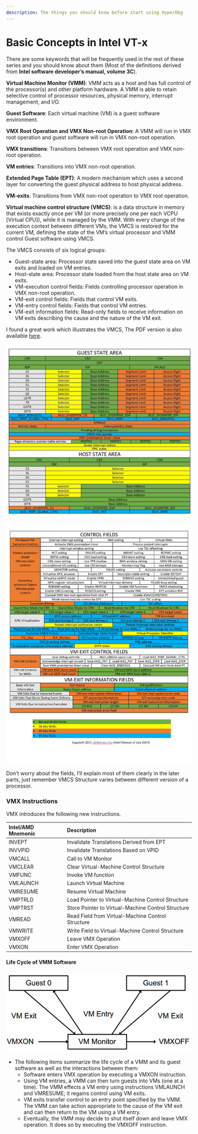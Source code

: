 ```yaml
---
description: The things you should know before start using HyperDbg
---
```


# Basic Concepts in Intel VT-x

There are some keywords that will be frequently used in the rest of these series and you should know about them \(Most of the definitions derived from **Intel software developer’s manual, volume 3C**\).

**Virtual Machine Monitor \(VMM\)**: VMM acts as a host and has full control of the processor\(s\) and other platform hardware. A VMM is able to retain selective control of processor resources, physical memory, interrupt management, and I/O.

**Guest Software**: Each virtual machine \(VM\) is a guest software environment.

**VMX Root Operation and VMX Non-root Operation**: A VMM will run in VMX root operation and guest software will run in VMX non-root operation.

**VMX transitions**: Transitions between VMX root operation and VMX non-root operation.

**VM entries**: Transitions into VMX non-root operation.

**Extended Page Table \(EPT\)**: A modern mechanism which uses a second layer for converting the guest physical address to host physical address.

**VM-exits**: Transitions from VMX non-root operation to VMX root operation.

**Virtual machine control structure \(VMCS\)**: is a data structure in memory that exists exactly once per VM \(or more precisely one per each VCPU \[Virtual CPU\]\), while it is managed by the VMM. With every change of the execution context between different VMs, the VMCS is restored for the current VM, defining the state of the VM’s virtual processor and VMM control Guest software using VMCS.

The VMCS consists of six logical groups:

*  Guest-state area: Processor state saved into the guest state area on VM exits and loaded on VM entries.
*  Host-state area: Processor state loaded from the host state area on VM exits.
*  VM-execution control fields: Fields controlling processor operation in VMX non-root operation.
*  VM-exit control fields: Fields that control VM exits.
*  VM-entry control fields: Fields that control VM entries.
*  VM-exit information fields: Read-only fields to receive information on VM exits describing the cause and the nature of the VM exit.

I found a great work which illustrates the VMCS, The PDF version is also available [here](https://rayanfam.com/wp-content/uploads/sites/2/2018/08/VMCS.pdf). 

![VMCS Layout](../../.gitbook/assets/vmcs-page-001-1.jpeg)

![VMCS Layout](../../.gitbook/assets/vmcs-page-002-1.jpg)

Don’t worry about the fields, I’ll explain most of them clearly in the later parts, just remember VMCS Structure varies between different version of a processor.

### **VMX Instructions** 

VMX introduces the following new instructions.

| Intel/AMD Mnemonic | Description |
| :--- | :--- |
| INVEPT | Invalidate Translations Derived from EPT |
| INVVPID | Invalidate Translations Based on VPID |
| VMCALL | Call to VM Monitor |
| VMCLEAR | Clear Virtual-Machine Control Structure |
| VMFUNC | Invoke VM function |
| VMLAUNCH | Launch Virtual Machine |
| VMRESUME | Resume Virtual Machine |
| VMPTRLD | Load Pointer to Virtual-Machine Control Structure |
| VMPTRST | Store Pointer to Virtual-Machine Control Structure |
| VMREAD | Read Field from Virtual-Machine Control Structure |
| VMWRITE | Write Field to Virtual-Machine Control Structure |
| VMXOFF | Leave VMX Operation |
| VMXON | Enter VMX Operation |

#### **Life Cycle of VMM Software**

![VM Cycle](../../.gitbook/assets/vmm-life-cycle.png)

* The following items summarize the life cycle of a VMM and its guest software as well as the interactions between them:
  * Software enters VMX operation by executing a VMXON instruction.
  * Using VM entries, a VMM can then turn guests into VMs \(one at a time\). The VMM effects a VM entry using instructions VMLAUNCH and VMRESUME; it regains control using VM exits.
  * VM exits transfer control to an entry point specified by the VMM. The VMM can take action appropriate to the cause of the VM exit and can then return to the VM using a VM entry.
  * Eventually, the VMM may decide to shut itself down and leave VMX operation. It does so by executing the VMXOFF instruction.

